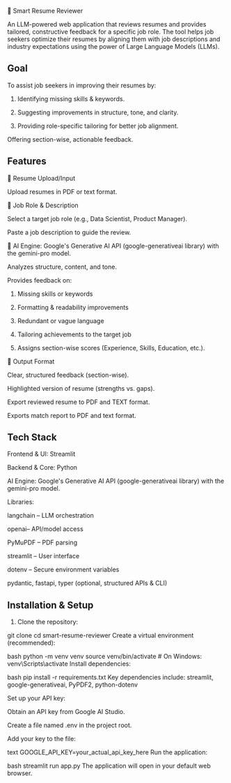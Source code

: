 📄 Smart Resume Reviewer

An LLM-powered web application that reviews resumes and provides tailored, constructive feedback for a specific job role. The tool helps job seekers optimize their resumes by aligning them with job descriptions and industry expectations using the power of Large Language Models (LLMs).

## Goal

To assist job seekers in improving their resumes by:

1. Identifying missing skills & keywords.

2. Suggesting improvements in structure, tone, and clarity.

3. Providing role-specific tailoring for better job alignment.

Offering section-wise, actionable feedback.

## Features

🔹 Resume Upload/Input

  Upload resumes in PDF or text format.

🔹 Job Role & Description

Select a target job role (e.g., Data Scientist, Product Manager).

Paste a job description to guide the review.

🔹 AI Engine: Google's Generative AI API (google-generativeai library) with the gemini-pro model.

Analyzes structure, content, and tone.

Provides feedback on:

1. Missing skills or keywords

2. Formatting & readability improvements

3. Redundant or vague language

4. Tailoring achievements to the target job

5. Assigns section-wise scores (Experience, Skills, Education, etc.).


🔹 Output Format

Clear, structured feedback (section-wise).

Highlighted version of resume (strengths vs. gaps).

Export reviewed resume to PDF and TEXT format.

Exports match report to PDF and text format.

## Tech Stack

Frontend & UI: Streamlit

Backend & Core: Python

AI Engine: Google's Generative AI API (google-generativeai library) with the gemini-pro model.

Libraries:

langchain – LLM orchestration

openai– API/model access

PyMuPDF – PDF parsing

streamlit – User interface

dotenv – Secure environment variables

pydantic, fastapi, typer (optional, structured APIs & CLI)

## Installation & Setup

1. Clone the repository:
    
git clone 
cd smart-resume-reviewer
Create a virtual environment (recommended):

bash
python -m venv venv
source venv/bin/activate  # On Windows: venv\Scripts\activate
Install dependencies:

bash
pip install -r requirements.txt
Key dependencies include: streamlit, google-generativeai, PyPDF2, python-dotenv

Set up your API key:

Obtain an API key from Google AI Studio.

Create a file named .env in the project root.

Add your key to the file:

text
GOOGLE_API_KEY=your_actual_api_key_here
Run the application:

bash
streamlit run app.py
The application will open in your default web browser.
